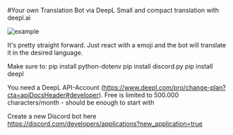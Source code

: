 #Your own Translation Bot via DeepL
Small and compact translation with deepl.ai

![example](https://github.com/GFXSpeed/discord_translationbot/assets/108990063/dd4a57c2-8d8f-484f-b301-30ad29681c14)

It's pretty straight forward. Just react with a emoji and the bot will translate it in the desired language.


Make sure to:
pip install python-dotenv
pip install discord.py
pip install deepl

You need a DeepL API-Account (https://www.deepl.com/pro/change-plan?cta=apiDocsHeader#developer). 
  Free is limited to 500.000 characters/month - should be enough to start with
  
Create a new Discord bot here https://discord.com/developers/applications?new_application=true 
